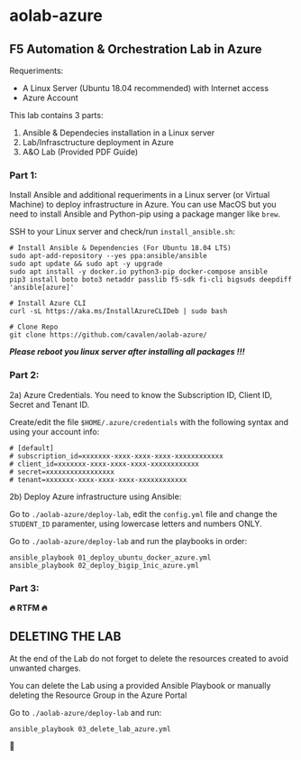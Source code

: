 # aolab-azure

## F5 Automation & Orchestration Lab in Azure

Requeriments:
- A Linux Server (Ubuntu 18.04 recommended) with Internet access
- Azure Account 

This lab contains 3 parts:
1.  Ansible & Dependecies installation in a Linux server 
2.  Lab/Infrasctructure deployment in Azure
3.  A&O Lab (Provided PDF Guide)

### Part 1: 
Install Ansible and additional requeriments in a Linux server (or Virtual Machine) to deploy infrastructure in Azure. You can use MacOS but you need to install Ansible and Python-pip using a package manger like `brew`.

SSH to your Linux server and check/run `install_ansible.sh`:

```
# Install Ansible & Dependencies (For Ubuntu 18.04 LTS)
sudo apt-add-repository --yes ppa:ansible/ansible
sudo apt update && sudo apt -y upgrade
sudo apt install -y docker.io python3-pip docker-compose ansible
pip3 install boto boto3 netaddr passlib f5-sdk fi-cli bigsuds deepdiff 'ansible[azure]' 

# Install Azure CLI 
curl -sL https://aka.ms/InstallAzureCLIDeb | sudo bash

# Clone Repo
git clone https://github.com/cavalen/aolab-azure/
```

***Please reboot you linux server after installing all packages !!!***

### Part 2:
2a) Azure Credentials. 
You need to know the Subscription ID, Client ID, Secret and Tenant ID.

Create/edit the file `$HOME/.azure/credentials` with the following syntax and using your account info:
```
# [default]
# subscription_id=xxxxxxx-xxxx-xxxx-xxxx-xxxxxxxxxxxx
# client_id=xxxxxxx-xxxx-xxxx-xxxx-xxxxxxxxxxxx
# secret=xxxxxxxxxxxxxxxxx
# tenant=xxxxxxx-xxxx-xxxx-xxxx-xxxxxxxxxxxx
```

2b) Deploy Azure infrastructure using Ansible:

Go to `./aolab-azure/deploy-lab`, edit the `config.yml` file and change the `STUDENT_ID` paramenter, using lowercase letters and numbers ONLY.

Go to `./aolab-azure/deploy-lab` and run the playbooks in order:
```
ansible_playbook 01_deploy_ubuntu_docker_azure.yml
ansible_playbook 02_deploy_bigip_1nic_azure.yml
```

### Part 3:

**:fire: RTFM :fire:**
 

## DELETING THE LAB
At the end of the Lab do not forget to delete the resources created to avoid unwanted charges.

You can delete the Lab using a provided Ansible Playbook or manually deleting the Resource Group in the Azure Portal 
 
Go to `./aolab-azure/deploy-lab` and run:

```
ansible_playbook 03_delete_lab_azure.yml
```



:poop:
